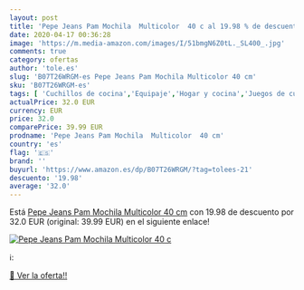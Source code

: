 ```yaml
---
layout: post
title: 'Pepe Jeans Pam Mochila  Multicolor  40 c al 19.98 % de descuento'
date: 2020-04-17 00:36:28
image: 'https://m.media-amazon.com/images/I/51bmgN6Z0tL._SL400_.jpg'
comments: true
category: ofertas
author: 'tole.es'
slug: 'B07T26WRGM-es Pepe Jeans Pam Mochila Multicolor 40 cm'
sku: 'B07T26WRGM-es'
tags: [ 'Cuchillos de cocina','Equipaje','Hogar y cocina','Juegos de cuchillos de cocina','Mochilas','Mochilas tipo casual','Utensilios de cocina','mochila', ]
actualPrice: 32.0 EUR
currency: EUR
price: 32.0
comparePrice: 39.99 EUR
prodname: 'Pepe Jeans Pam Mochila  Multicolor  40 cm'
country: 'es'
flag: '🇪🇸'
brand: ''
buyurl: 'https://www.amazon.es/dp/B07T26WRGM/?tag=tolees-21'
descuento: '19.98'
average: '32.0'
---
```


Está [Pepe Jeans Pam Mochila  Multicolor  40 cm](https://www.amazon.es/dp/B07T26WRGM/?tag=tolees-21) con 19.98 de descuento por 32.0 EUR (original: 39.99 EUR) en el siguiente enlace!

[![Pepe Jeans Pam Mochila  Multicolor  40 c](https://m.media-amazon.com/images/I/51bmgN6Z0tL._SL400_.jpg)](https://www.amazon.es/dp/B07T26WRGM/?tag=tolees-21)

ℹ️:


[🛒 Ver la oferta!!](https://www.amazon.es/dp/B07T26WRGM/?tag=tolees-21)
